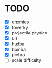 # TODO
- [x] enemies
- [x] towerky
- [x] projectile physics
- [x] uis
- [x] hudba
- [x] bomba
- [x] prehra
- [ ] scale difficulty
